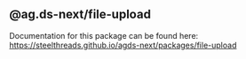 ## @ag.ds-next/file-upload

Documentation for this package can be found here: https://steelthreads.github.io/agds-next/packages/file-upload
